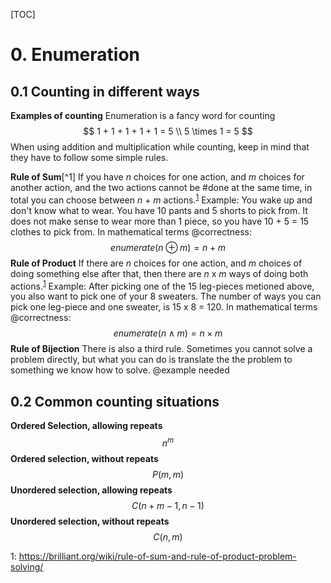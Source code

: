 [TOC]

# 0. Enumeration


## 0.1 Counting in different ways

**Examples of counting**
Enumeration is a fancy word for counting
$$
1 + 1 + 1 + 1 + 1 = 5 \\
5  \times 1 = 5
$$
When using addition and multiplication while counting, keep in mind that they have to follow some simple rules.

**Rule of Sum**[^1]
If you have *n* choices for one action, and *m* choices for another action, and the two actions cannot be #done at the same time, in total you can choose between *n* + *m* actions.<sup>[1](#brilliant.org)</sup>  Example: You wake up and don't know what to wear. You have 10 pants and 5 shorts to pick from. It does not make sense to wear more than 1 piece,  so you have 10 + 5 = 15 clothes to pick from.
In mathematical terms @correctness:
$$
enumerate(n \oplus m) = n + m
$$
**Rule of Product**
If there are *n* choices for one action, and *m* choices of doing something else after that, then there are *n* x *m* ways of doing both actions.<sup>[1](#brilliant.org)</sup> Example: After picking one of the 15 leg-pieces metioned above, you also want to pick one of your 8 sweaters. The number of ways you can pick one leg-piece and one sweater, is 15 x 8 = 120.
In mathematical terms @correctness:
$$
enumerate(n \land m) = n  \times m
$$
**Rule of Bijection**
There is also a third rule. Sometimes you cannot solve a problem directly, but what you can do is translate the the problem to something we know how to solve. @example needed



## 0.2 Common counting situations

**Ordered Selection, allowing repeats**
$$
n^m
$$
**Ordered selection, without repeats**
$$
P(m,m)
$$
**Unordered selection, allowing repeats**
$$
C(n+m-1, n-1)
$$
**Unordered selection, without repeats**
$$
C(n,m)
$$



<a name="#brilliant.org">1</a>: https://brilliant.org/wiki/rule-of-sum-and-rule-of-product-problem-solving/
